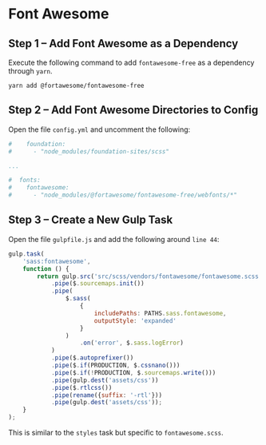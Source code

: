 # Font Awesome

## Step 1 – Add Font Awesome as a Dependency

Execute the following command to add `fontawesome-free` as a dependency through `yarn`.

```shell
yarn add @fortawesome/fontawesome-free
```

## Step 2 – Add Font Awesome Directories to Config

Open the file `config.yml` and uncomment the following:

```yaml
#    foundation:
#      - "node_modules/foundation-sites/scss"

...

#  fonts:
#    fontawesome:
#      - "node_modules/@fortawesome/fontawesome-free/webfonts/*"
```

## Step 3 – Create a New Gulp Task

Open the file `gulpfile.js` and add the following around `line 44`:

```js
gulp.task(
	'sass:fontawesome',
	function () {
		return gulp.src('src/scss/vendors/fontawesome/fontawesome.scss')
			.pipe($.sourcemaps.init())
			.pipe(
				$.sass(
					{
						includePaths: PATHS.sass.fontawesome,
						outputStyle: 'expanded'
					}
				)
					.on('error', $.sass.logError)
			)
			.pipe($.autoprefixer())
			.pipe($.if(PRODUCTION, $.cssnano()))
			.pipe($.if(!PRODUCTION, $.sourcemaps.write()))
			.pipe(gulp.dest('assets/css'))
			.pipe($.rtlcss())
			.pipe(rename({suffix: '-rtl'}))
			.pipe(gulp.dest('assets/css'));
	}
);
```

This is similar to the `styles` task but specific to `fontawesome.scss`.
